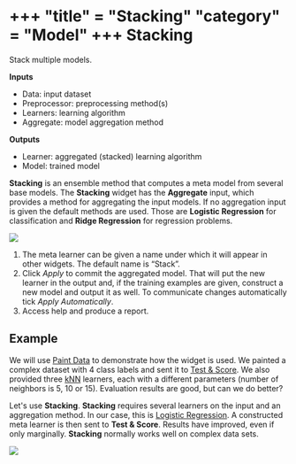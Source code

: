 +++
"title" = "Stacking"
"category" = "Model"
+++
Stacking
========

Stack multiple models.

**Inputs**

- Data: input dataset
- Preprocessor: preprocessing method(s)
- Learners: learning algorithm
- Aggregate: model aggregation method

**Outputs**

- Learner: aggregated (stacked) learning algorithm
- Model: trained model

**Stacking** is an ensemble method that computes a meta model from several base models. The **Stacking** widget has the **Aggregate** input, which provides a method for aggregating the input models. If no aggregation input is given the default methods are used. Those are **Logistic Regression** for classification and **Ridge Regression** for regression problems.

![](../images/Stacking-stamped.png)

1. The meta learner can be given a name under which it will appear in other widgets. The default name is “Stack”.
2. Click *Apply* to commit the aggregated model. That will put the new learner in the output and, if the training examples are given, construct a new model and output it as well. To communicate changes automatically tick *Apply Automatically*.
3. Access help and produce a report.

Example
-------

We will use [Paint Data](../data/paintdata.md) to demonstrate how the widget is used. We painted a complex dataset with 4 class labels and sent it to [Test & Score](../evaluate/testandscore.md). We also provided three [kNN](../../model/knn/) learners, each with a different parameters (number of neighbors is 5, 10 or 15). Evaluation results are good, but can we do better?

Let's use **Stacking**. **Stacking** requires several learners on the input and an aggregation method. In our case, this is [Logistic Regression](../../model/logisticregression/). A constructed meta learner is then sent to **Test & Score**. Results have improved, even if only marginally. **Stacking** normally works well on complex data sets.

![](../images/Stacking-Example.png)
